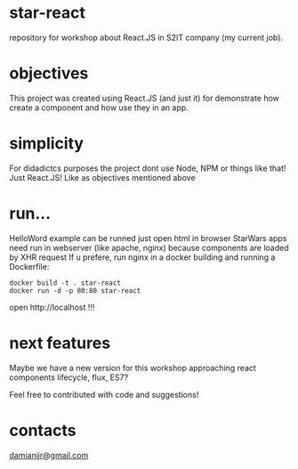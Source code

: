# star-react
repository for workshop about React.JS in S2IT company (my current job).

# objectives
This project was created using React.JS (and just it) for demonstrate how create a component and how use they in an app.

# simplicity
For didadictcs purposes the project dont use Node, NPM or things like that! Just React.JS! Like as objectives mentioned above

# run...
HelloWord example can be runned just open html in browser
StarWars apps need run in webserver (like apache, nginx) because components are loaded by XHR request
If u prefere, run nginx in a docker building and running a Dockerfile:

```
docker build -t . star-react
docker run -d -p 80:80 star-react
```

open http://localhost !!!

# next features
Maybe we have a new version for this workshop approaching react components lifecycle, flux, ES7?

Feel free to contributed with code and suggestions!

# contacts
damianijr@gmail.com
